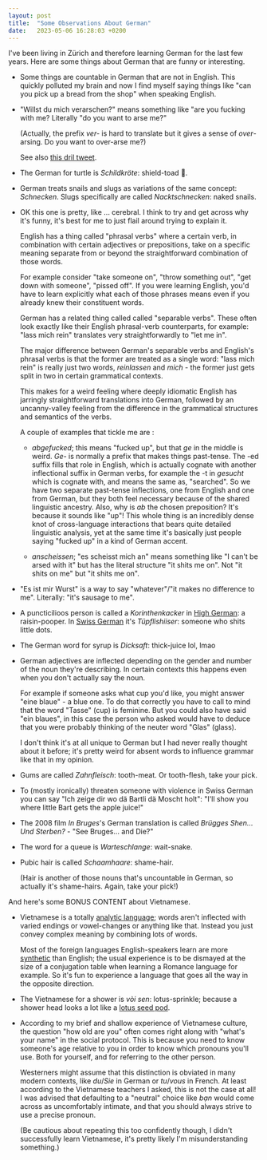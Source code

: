 ```yaml
---
layout: post
title:  "Some Observations About German"
date:   2023-05-06 16:28:03 +0200
---
```


I've been living in Zürich and therefore learning German for the last few years.
Here are some things about German that are funny or interesting.

- Some things are countable in German that are not in English. This quickly
  polluted my brain and now I find myself saying things like "can you pick up a
  bread from the shop" when speaking English.

- "Willst du mich verarschen?" means something like "are you fucking with me?
  Literally "do you want to arse me?" 

  (Actually, the prefix _ver-_ is hard to translate but it gives a sense of
  _over_-arsing. Do you want to over-arse me?)

  See also [this dril
  tweet](https://twitter.com/dril/status/539099548548079617?t=yORZJ7flC62K_LMkXdF7WA&s=19).

- The German for turtle is _Schildkröte_: shield-toad 🐢.

- German treats snails and slugs as variations of the same concept: _Schnecken_.
  Slugs specifically are called _Nacktschnecken_: naked snails.

- OK this one is pretty, like ... cerebral. I think to try and get across why
  it's funny, it's best for me to just flail around trying to explain it.

  English has a thing called "phrasal verbs" where a certain verb, in
  combination with certain adjectives or prepositions, take on a specific
  meaning separate from or beyond the straightforward combination of those
  words.

  For example consider "take someone on", "throw something out", "get down with
  someone", "pissed off". If you were learning English, you'd have to learn
  explicitly what each of those phrases means even if you already knew their
  constituent words.

  German has a related thing called called "separable verbs". These often look
  exactly like their English phrasal-verb counterparts, for example: "lass mich
  rein" translates very straightforwardly to "let me in".

  The major difference between German's separable verbs and English's phrasal
  verbs is that the former are treated as a single word: "lass mich rein" is
  really just two words, _reinlassen_ and _mich_ - the former just gets split in
  two in certain grammatical contexts.

  This makes for a weird feeling where deeply idiomatic English has jarringly
  straightforward translations into German, followed by an uncanny-valley
  feeling from the difference in the grammatical structures and semantics of the
  verbs.

  A couple of examples that tickle me are :

   - _abgefucked_; this means "fucked up", but that _ge_ in the middle is weird.
      _Ge-_ is normally a prefix that makes things past-tense. The -ed suffix
      fills that role in English, which is actually cognate with another
      inflectional suffix in German verbs, for example the -t in _gesucht_ which
      is cognate with, and means the same as, "searched". So we have two
      separate past-tense inflections, one from English and one from German, but
      they both feel necessary because of the shared linguistic ancestry. Also,
      why is _ab_ the chosen preposition? It's because it sounds like "up"! This
      whole thing is an incredibly dense knot of cross-language interactions
      that bears quite detailed linguistic analysis, yet at the same time it's
      basically just people saying "fucked up" in a kind of German accent.
    
   - _anscheissen_; "es scheisst mich an" means something like "I can't be arsed
     with it" but has the literal structure "it shits me on". Not "it shits on
     me" but "it shits me on".

- "Es ist mir Wurst" is a way to say "whatever"/"it makes no difference to me".
  Literally: "it's sausage to me".

- A puncticilioos person is called a _Korinthenkacker_ in [High
  German](https://en.wikipedia.org/wiki/Standard_German): a raisin-pooper. In
  [Swiss German](https://en.wikipedia.org/wiki/Swiss_German) it's
  _Tüpflishiiser_: someone who shits little dots.

- The German word for syrup is _Dicksaft_: thick-juice lol, lmao

- German adjectives are inflected depending on the gender and number of the noun
  they're describing. In certain contexts this happens even when you don't
  actually say the noun. 
  
  For example if someone asks what cup you'd like, you might answer "eine blaue"
  \- a blue one. To do that correctly you have to call to mind that the word
  "Tasse" (cup) is feminine. But you could also have said "ein blaues", in this
  case the person who asked would have to deduce that you were probably thinking
  of the neuter word "Glas" (glass).

  I don't think it's at all unique to German but I had never really thought
  about it before; it's pretty weird for absent words to influence grammar like
  that in my opinion.

- Gums are called _Zahnfleisch_: tooth-meat. Or tooth-flesh, take your pick.

- To (mostly ironically) threaten someone with violence in Swiss German you can
  say "Ich zeige dir wo dä Bartli dä Moscht holt": "I'll show you where little
  Bart gets the apple juice!"

- The 2008 film _In Bruges_'s German translation is called _Brügges Shen... Und
  Sterben?_ - "See Bruges... and Die?"

- The word for a queue is _Warteschlange_: wait-snake.

- Pubic hair is called _Schaamhaare_: shame-hair.

  (Hair is another of those nouns that's uncountable in German, so actually it's
  shame-hairs. Again, take your pick!)
  
And here's some BONUS CONTENT about Vietnamese.

- Vietnamese is a totally [analytic
  language](https://en.wikipedia.org/wiki/Analytic_language); words aren't
  inflected with varied endings or vowel-changes or anything like that. Instead
  you just convey complex meaning by combining lots of words.

  Most of the foreign languages English-speakers learn are more
  [synthetic](https://en.wikipedia.org/wiki/Synthetic_language) than English;
  the usual experience is to be dismayed at the size of a conjugation table when
  learning a Romance language for example. So it's fun to experience a language
  that goes all the way in the opposite direction.

- The Vietnamese for a shower is _vòi sen_: lotus-sprinkle; because a shower
  head looks a lot like a [lotus seed
  pod](https://upload.wikimedia.org/wikipedia/commons/thumb/c/c8/Lotus_seed_pod.jpg/450px-Lotus_seed_pod.jpg?20200526035413).

- According to my brief and shallow experience of Vietnamese culture, the
  question "how old are you" often comes right along with "what's your name" in
  the social protocol. This is because you need to know someone's age relative
  to you in order to know which pronouns you'll use. Both for yourself, and for
  referring to the other person.

  Westerners might assume that this distinction is obviated in many modern
  contexts, like _du_/_Sie_ in German or _tu_/_vous_ in French. At least
  according to the Vietnamese teachers I asked, this is not the case at all! I
  was advised that defaulting to a "neutral" choice like *bạn*  would come
  across as uncomfortably intimate, and that you should always strive to use 
  a precise pronoun.

  (Be cautious about repeating this too confidently though, I didn't
  successfully learn Vietnamese, it's pretty likely I'm misunderstanding
  something.)